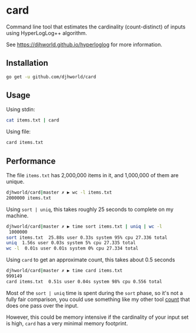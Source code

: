 # card

Command line tool that estimates the cardinality (count-distinct) of inputs using HyperLogLog++ algorithm.

See https://djhworld.github.io/hyperloglog for more information.


## Installation

```bash
go get -u github.com/djhworld/card
```

## Usage

Using stdin:

```bash
cat items.txt | card
```

Using file:

```bash
card items.txt
```

## Performance

The file `items.txt` has 2,000,000 items in it, and 1,000,000 of them are unique.

```bash
djhworld/card|master ✗ ▶ wc -l items.txt
2000000 items.txt
```

Using `sort | uniq`, this takes roughly 25 seconds to complete on my machine. 

```bash
djhworld/card|master ✗ ▶ time sort items.txt | uniq | wc -l
 1000000
sort items.txt  25.88s user 0.33s system 95% cpu 27.336 total
uniq  1.56s user 0.03s system 5% cpu 27.335 total
wc -l  0.01s user 0.01s system 0% cpu 27.334 total
```

Using `card` to get an approximate count, this takes about 0.5 seconds

```bash
djhworld/card|master ✗ ▶ time card items.txt
999149
card items.txt  0.51s user 0.04s system 98% cpu 0.556 total
```

Most of the `sort | uniq` time is spent during the `sort` phase, so it's not a fully fair comparison, you could use something like my other tool [count](https://github.com/djhworld/count) that does one pass over the input. 

However, this could be memory intensive if the cardinality of your input set is high, `card` has a very minimal memory footprint.
